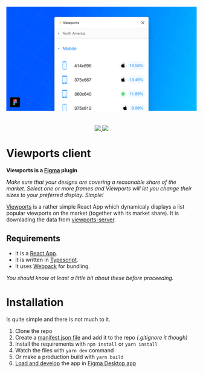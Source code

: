 <p align="center">
  <img src="./cover.png">
  <br>
  <br>
  <br>
    <a href="https://david-dm.org/rojcyk/viewports-client?type=dev">
       <img src="https://david-dm.org/rojcyk/viewports-client/dev-status.svg">
    </a> 
    <img src="https://img.shields.io/endpoint?url=https://yuanqing.github.io/figma-plugins-stats/plugin/732240841094697441/installs.json">

</p>

# Viewports client

**Viewports is a [Figma](https://figma.com/) plugin**

_Make sure that your designs are covering a reasonable share of the market. Select one or more frames and Viewports will let you change their sizes to your preferred display. Simple!_

[Viewports](https://www.figma.com/community/plugin/732240841094697441/Viewports) is a rather simple React App which dynamicaly displays a list popular viewports on the market (together with its market share). It is downlading the data from [viewports-server](https://github.com/rojcyk/viewports-server).


## Requirements

- It is a [React App](https://reactjs.org/).
- It is written in [Typescript](https://www.typescriptlang.org/).
- It uses [Webpack](https://webpack.js.org/) for bundling.

_You should know at least a little bit about these before proceeding._

# Installation

Is quite simple and there is not much to it.

1. Clone the repo
2. Create a [manifest.json file](https://www.figma.com/plugin-docs/manifest/) and add it to the repo _(.gitignore it though)_
3. Install the requirements with `npm install` or `yarn install`
4. Watch the files with `yarn dev` command
5. Or make a production build with `yarn build`
6. [Load and develop](https://www.figma.com/plugin-docs/setup/) the app in [Figma Desktop app](https://www.figma.com/downloads/)

